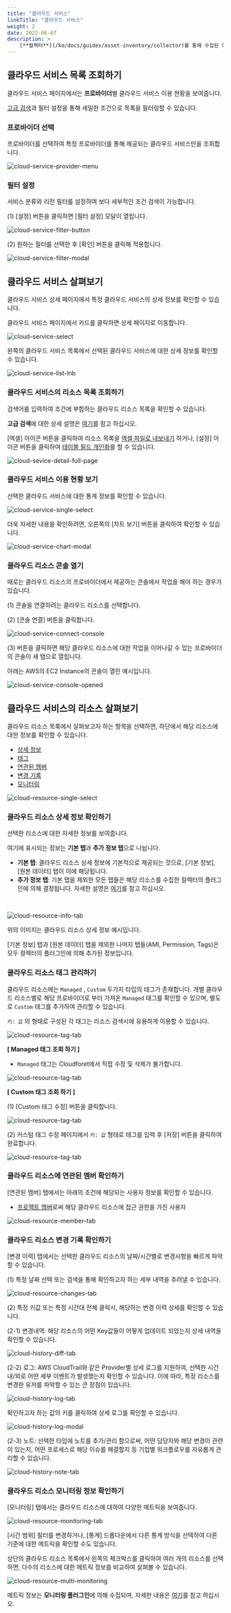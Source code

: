 ```yaml
---
title: "클라우드 서비스"
linkTitle: "클라우드 서비스"
weight: 2
date: 2022-06-07
description: >
    [**컬렉터**](/ko/docs/guides/asset-inventory/collector)를 통해 수집된 여러 클라우드 리소스들을 통합적으로 조회하고 이용 현황을 파악할 수 있습니다.
---
```


## 클라우드 서비스 목록 조회하기

클라우드 서비스 페이지에서는 **프로바이더**별 클라우드 서비스 이용 현황을 보여줍니다.

[고급 검색](/ko/docs/guides/advanced/search)과 필터 설정을 통해 세밀한 조건으로 목록을 필터링할 수 있습니다.

### 프로바이더 선택

프로바이더를 선택하여 특정 프로바이더를 통해 제공되는 클라우드 서비스만을 조회합니다.

![cloud-service-provider-menu](/ko/docs/guides/asset-inventory/cloud-service-img/cloud-service-provider-menu.png)

### 필터 설정

서비스 분류와 리전 필터를 설정하여 보다 세부적인 조건 검색이 가능합니다.

(1) [설정] 버튼을 클릭하면 [필터 설정] 모달이 열립니다.

![cloud-service-filter-button](/ko/docs/guides/asset-inventory/cloud-service-img/cloud-service-filter-button.png)

(2) 원하는 필터를 선택한 후 [확인] 버튼을 클릭해 적용합니다.

![cloud-service-filter-modal](/ko/docs/guides/asset-inventory/cloud-service-img/cloud-service-filter-modal.png)


## 클라우드 서비스 살펴보기

클라우드 서비스 상세 페이지에서 특정 클라우드 서비스의 상세 정보를 확인할 수 있습니다.

클라우드 서비스 페이지에서 카드를 클릭하면 상세 페이지로 이동합니다.

![cloud-service-select](/ko/docs/guides/asset-inventory/cloud-service-img/cloud-service-select.png)

왼쪽의 클라우드 서비스 목록에서 선택된 클라우드 서비스에 대한 상세 정보를 확인할 수 있습니다.

![cloud-service-list-lnb](/ko/docs/guides/asset-inventory/cloud-service-img/cloud-service-list-lnb.png)

### 클라우드 서비스의 리소스 목록 조회하기

검색어를 입력하여 조건에 부합하는 클라우드 리소스 목록을 확인할 수 있습니다.

**고급 검색**에 대한 상세 설명은 [여기](/ko/docs/guides/advanced/search)를 참고 하십시오.

[엑셀] 아이콘 버튼을 클릭하여 리소스 목록을 [엑셀 파일로 내보내기](/ko/docs/guides/advanced/excel-export) 하거나, [설정] 아이콘 버튼을 클릭하여 [테이블 필드 개인화](/ko/docs/guides/advanced/custom-table)를 할 수 있습니다.

![cloud-sevice-detail-full-page](/ko/docs/guides/asset-inventory/cloud-service-img/cloud-sevice-detail-full-page.png)

### 클라우드 서비스 이용 현황 보기

선택한 클라우드 서비스에 대한 통계 정보를 확인할 수 있습니다.

![cloud-service-single-select](/ko/docs/guides/asset-inventory/cloud-service-img/cloud-service-single-select.png)

더욱 자세한 내용을 확인하려면, 오른쪽의 [차트 보기] 버튼을 클릭하여 확인할 수 있습니다.

![cloud-service-chart-modal](/ko/docs/guides/asset-inventory/cloud-service-img/cloud-service-chart-modal.png)

### 클라우드 리소스 콘솔 열기

때로는 클라우드 리소스의 프로바이더에서 제공하는 콘솔에서 작업을 해야 하는 경우가 있습니다.

(1) 콘솔을 연결하려는 클라우드 리소스를 선택합니다.

(2) [콘솔 연결] 버튼을 클릭합니다.

![cloud-service-connect-console](/ko/docs/guides/asset-inventory/cloud-service-img/cloud-service-connect-console.png)

(3) 버튼을 클릭하면 해당 클라우드 리소스에 대한 작업을 이어나갈 수 있는 프로바이더의 콘솔이 새 탭으로 열립니다.

아래는 AWS의 EC2 Instance의 콘솔이 열린 예시입니다.

![cloud-service-console-opened](/ko/docs/guides/asset-inventory/cloud-service-img/cloud-service-console-opened.png)

## 클라우드 서비스의 리소스 살펴보기

클라우드 리소스 목록에서 살펴보고자 하는 항목을 선택하면, 하단에서 해당 리소스에 대한 정보를 확인할 수 있습니다.

- [상세 정보](#클라우드-리소스-상세-정보-확인하기)
- [태그](#클라우드-리소스-태그-관리하기)
- [연관된 멤버](#클라우드-리소스에-연관된-멤버-확인하기)
- [변경 기록](#클라우드-리소스에-연관된-멤버-확인하기)
- [모니터링](#클라우드-리소스-모니터링-정보-확인하기)

![cloud-resource-single-select](/ko/docs/guides/asset-inventory/cloud-service-img/cloud-resource-single-select.png)

### 클라우드 리소스 상세 정보 확인하기

선택한 리소스에 대한 자세한 정보를 보여줍니다.

여기에 표시되는 정보는 **기본 탭**과 **추가 정보 탭**으로 나뉩니다.

- **기본 탭**: 클라우드 리소스 상세 정보에 기본적으로 제공되는 것으로, [기본 정보], [원본 데이터] 탭이 이에 해당됩니다.
- **추가 정보 탭**: 기본 탭을 제외한 모든 탭들은 해당 리소스를 수집한 컬렉터의 플러그인에 의해 결정됩니다. 자세한 설명은 [여기](/ko/docs/guides/plugins/asset-inventory-collector)를 참고 하십시오.

<br>

![cloud-resource-info-tab](/ko/docs/guides/asset-inventory/cloud-service-img/cloud-resource-info-tab.png)

위의 이미지는 클라우드 리소스 상세 정보 예시입니다.

[기본 정보] 탭과 [원본 데이터] 탭을 제외한 나머지 탭들(AMI, Permission, Tags)은 모두 컬렉터의 플러그인에 의해 추가된 정보입니다.

### 클라우드 리소스 태그 관리하기

클라우드 리소스에는 `Managed` , `Custom` 두가지 타입의 태그가 존재합니다. 
개별 클라우드 리소스별로 해당 프로바이더로 부터 가져온 `Managed` 태그를 확인할 수 있으며, 별도로 `Custom` 태그를 추가하여 관리할 수 있습니다. 
<br>

`키: 값` 의 형태로 구성된 각 태그는 리소스 검색시에 유용하게 이용할 수 있습니다. 

![cloud-resource-tag-tab](/ko/docs/guides/asset-inventory/cloud-service-img/cloud-service-list-tag-search-ko.png)


**[ Managed 태그 조회 하기 ]**

- `Managed` 태그는 Cloudforet에서 직접 수정 및 삭제가 불가합니다.

![cloud-resource-tag-tab](/ko/docs/guides/asset-inventory/cloud-service-img/cloud-service-list-view-managed-tag-ko.png)


**[ Custom 태그 조회 하기 ]**

(1) [Custom 태그 수정] 버튼을 클릭합니다.

![cloud-resource-tag-tab](/ko/docs/guides/asset-inventory/cloud-service-img/cloud-service-list-custom-tag-btn-ko.png)

(2) 커스텀 태그 수정 페이지에서 `키: 값` 형태로 태그를 입력 후 [저장] 버튼을 클릭하여 완료합니다.

![cloud-resource-tag-tab](/ko/docs/guides/asset-inventory/cloud-service-img/cloud-service-list-custom-tag-edit-ko.png)



### 클라우드 리소스에 연관된 멤버 확인하기

[연관된 멤버] 탭에서는 아래의 조건에 해당되는 사용자 정보를 확인할 수 있습니다.

- [프로젝트 멤버](/ko/docs/guides/project/member)로써 해당 클라우드 리소스에 접근 권한을 가진 사용자

![cloud-resource-member-tab](/ko/docs/guides/asset-inventory/cloud-service-img/cloud-resource-member-tab.png)

### 클라우드 리소스 변경 기록 확인하기

[변경 이력] 탭에서는 선택한 클라우드 리소스의 날짜/시간별로 변경사항을 빠르게 파악할 수 있습니다.

(1) 특정 날짜 선택 또는 검색을 통해 확인하고자 하는 세부 내역을 추려낼 수 있습니다.

![cloud-resource-changes-tab](/ko/docs/guides/asset-inventory/cloud-service-img/cloud-resource-history-changes-tab.png)

(2) 특정 키값 또는 특정 시간대 전체 클릭시, 해당하는 변경 이력 상세를 확인할 수 있습니다.

(2-1) 변경내역: 해당 리소스의 어떤 Key값들이 어떻게 업데이트 되었는지 상세 내역을 확인할 수 있습니다.

![cloud-history-diff-tab](/ko/docs/guides/asset-inventory/cloud-service-img/cloud-history-diff-tab.png)

(2-2) 로그: AWS CloudTrail와 같은 Provider별 상세 로그를 지원하여, 선택한 시간내/외로 어떤 세부 이벤트가 발생했는지 확인할 수 있습니다. 이에 따라, 특정 리소스를 변경한 유저를 파악할 수 있는 큰 장점이 있습니다.

![cloud-history-log-tab](/ko/docs/guides/asset-inventory/cloud-service-img/cloud-history-log-tab.png)

확인하고자 하는 값의 키를 클릭하여 상세 로그를 확인할 수 있습니다.

![cloud-history-log-modal](/ko/docs/guides/asset-inventory/cloud-service-img/cloud-history-log-modal.png)

(2-3) 노트: 선택한 타임에 노트를 추가/관리 함으로써, 어떤 담당자와 해당 변경이 관련이 있는지, 어떤 프로세스로 해당 이슈를 해결할지 등 기업별 워크플로우를 자유롭게 관리할 수 있습니다.

![cloud-history-note-tab](/ko/docs/guides/asset-inventory/cloud-service-img/cloud-history-note-tab.png)

### 클라우드 리소스 모니터링 정보 확인하기

[모니터링] 탭에서는 클라우드 리소스에 대하여 다양한 메트릭을 보여줍니다.

![cloud-resource-monitoring-tab](/ko/docs/guides/asset-inventory/cloud-service-img/cloud-resource-monitoring-tab.png)

[시간 범위] 필터를 변경하거나, [통계] 드롭다운에서 다른 통계 방식을 선택하여 다른 기준에 대한 메트릭을 확인할 수도 있습니다.

상단의 클라우드 리소스 목록에서 왼쪽의 체크박스를 클릭하여 여러 개의 리소스를 선택하면, 다수의 리소스에 대한 메트릭 정보를 비교하여 살펴볼 수 있습니다.

![cloud-resource-multi-monitoring](/ko/docs/guides/asset-inventory/cloud-service-img/cloud-resource-multi-monitoring.png)

메트릭 정보는 **모니터링 플러그인**에 의해 수집되며, 자세한 내용은 [여기](/ko/docs/guides/plugins/asset-inventory-collector)를 참고 하십시오.
